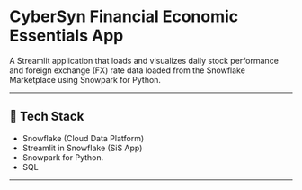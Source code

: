 # 
 



# CyberSyn Financial Economic Essentials App


A Streamlit application that loads and visualizes daily stock performance and foreign exchange (FX) rate data loaded from the Snowflake Marketplace using Snowpark for Python.

---

## 🧰 Tech Stack
- Snowflake (Cloud Data Platform)
- Streamlit in Snowflake (SiS App)
- Snowpark for Python.
- SQL

---
